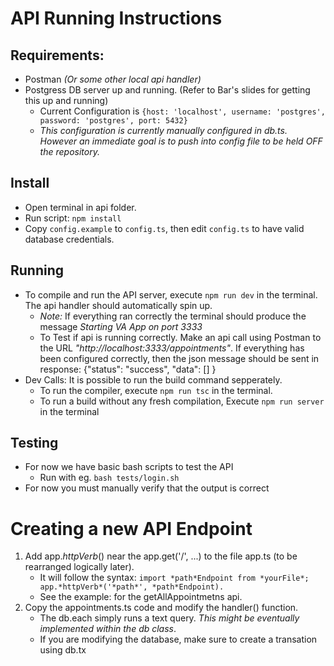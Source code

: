 # API Running Instructions

## Requirements:
* Postman _(Or some other local api handler)_
* Postgress DB server up and running. (Refer to Bar's slides for getting this up and running)
   * Current Configuration is `{host: 'localhost', username: 'postgres', password: 'postgres', port: 5432}` 
   * _This configuration is currently manually configured in db.ts. However an immediate goal is to push into config file to be held OFF the repository._

## Install
* Open terminal in api folder.
* Run script: `npm install`
* Copy `config.example` to `config.ts`, then edit `config.ts` to have valid database credentials.

## Running
* To compile and run the API server, execute `npm run dev` in the terminal. The api handler should automatically spin up.
   * *Note:* If everything ran correctly the terminal should produce the message _Starting VA App on port 3333_
   * To Test if api is running correctly. Make an api call using Postman to the URL _"http://localhost:3333/appointments"_. If everything has been configured correctly, then the json message should be sent in response: {"status": "success", "data": [] }
* Dev Calls: It is possible to run the build command sepperately.
   * To run the compiler, execute `npm run tsc` in the terminal.
   * To run a build without any fresh compilation, Execute `npm run server` in the terminal

## Testing
* For now we have basic bash scripts to test the API
    * Run with eg. `bash tests/login.sh`
* For now you must manually verify that the output is correct

# Creating a new API Endpoint
1. Add app.*httpVerb*() near the app.get('/', ...) to the file app.ts (to be rearranged logically later).
    * It will follow the syntax: `import *path*Endpoint from *yourFile*; app.*httpVerb*('*path*', *path*Endpoint).`
    * See the example: for the getAllAppointmetns api.
 2. Copy the appointments.ts code and modify the handler() function.
    * The db.each simply runs a text query. _This might be eventually implemented within the db class_.
    * If you are modifying the database, make sure to create a transation using db.tx
